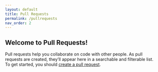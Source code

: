 ```yaml
---
layout: default
title: Pull Requests
permalink: /pullrequests
nav_order: 2
---
```


## Welcome to Pull Requests!

Pull requests help you collaborate on code with other people. 
As pull requests are created, they’ll appear here in a searchable and filterable list. 
To get started, you should [create a pull request](https://github.com/KiwiChat/KiwiChat/pulls).
